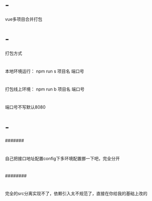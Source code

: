 # -
vue多项目合并打包

# -
打包方式
#
本地环境运行： npm run s 项目名 端口号
#
打包线上环境： npm run b 项目名 端口号
#
端口号不写默认8080

# -
#######
#
自己把接口地址配置config下多环境配置挪一下吧，完全分开
#
########
#
完全的src分离实现不了，依赖引入太不规范了，直接在你给我的基础上改的
